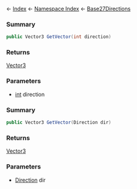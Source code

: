← [Index](Api-Index) ← [Namespace Index](Namespace-Index) ← [Base27Directions](VRageMath.Base27Directions)

### Summary

```csharp
public Vector3 GetVector(int direction)
```

### Returns

[Vector3](VRageMath.Vector3)

### Parameters

* [int](https://docs.microsoft.com/en-us/dotnet/api/system.int32?view=netframework-4.6) direction
### Summary

```csharp
public Vector3 GetVector(Direction dir)
```

### Returns

[Vector3](VRageMath.Vector3)

### Parameters

* [Direction](VRageMath.Base27Directions+Direction) dir
